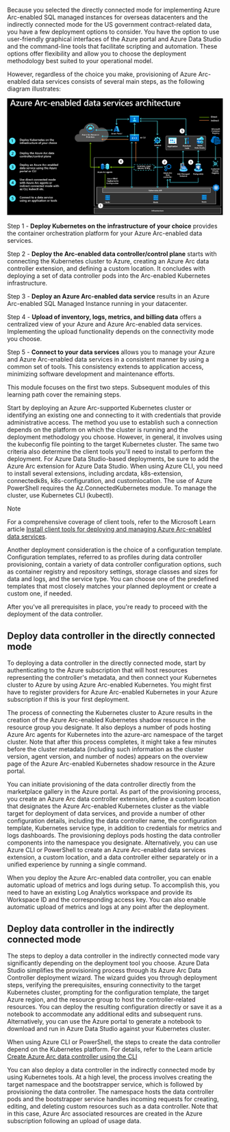 Because you selected the directly connected mode for implementing Azure Arc-enabled SQL managed instances for overseas datacenters and the indirectly connected mode for the US government contract-related data, you have a few deployment options to consider. You have the option to use user-friendly graphical interfaces of the Azure portal and Azure Data Studio and the command-line tools that facilitate scripting and automation. These options offer flexibility and  allow you to choose the deployment methodology best suited to your operational model. 

However, regardless of the choice you make, provisioning of Azure Arc-enabled data services consists of several main steps, as the following diagram illustrates:

![Diagram of Azure Arc-enabled data services architecture and their provisioning process.](../media/arc-enabled-data-services-infrastructure-1.png)

Step 1 - **Deploy Kubernetes on the infrastructure of your choice** provides the container orchestration platform for your Azure Arc-enabled data services.

Step 2 - **Deploy the Arc-enabled data controller/control plane** starts with connecting the Kubernetes cluster to Azure, creating an Azure Arc data controller extension, and defining a custom location. It concludes with deploying a set of data controller pods into the Arc-enabled Kubernetes infrastructure.

Step 3 - **Deploy an Azure Arc-enabled data service** results in an Azure Arc-enabled SQL Managed Instance running in your datacenter.

Step 4 - **Upload of inventory, logs, metrics, and billing data** offers a centralized view of your Azure and Azure Arc-enabled data services. Implementing the upload functionality depends on the connectivity mode you choose.

Step 5 - **Connect to your data services** allows you to manage your Azure and Azure Arc-enabled data services in a consistent manner by using a common set of tools. This consistency extends to application access, minimizing software development and maintenance efforts. 

This module focuses on the first two steps. Subsequent modules of this learning path cover the remaining steps.

Start by deploying an Azure Arc-supported Kubernetes cluster or identifying an existing one and connecting to it with credentials that provide administrative access. The method you use to establish such a connection depends on the platform on which the cluster is running and the deployment methodology you choose. However, in general, it involves using the kubeconfig file pointing to the target Kubernetes cluster. The same two criteria also determine the client tools you'll need to install to perform the deployment. For Azure Data Studio-based deployments, be sure to add the Azure Arc extension for Azure Data Studio. When using Azure CLI, you need to install several extensions, including arcdata, k8s-extension, connectedk8s, k8s-configuration, and customlocation. The use of Azure PowerShell requires the Az.ConnectedKubernetes module. To manage the cluster, use Kubernetes CLI (kubectl). 

> [!NOTE]
> For a comprehensive coverage of client tools, refer to the Microsoft Learn article [Install client tools for deploying and managing Azure Arc-enabled data services](/azure/azure-arc/data/install-client-tools).
 
Another deployment consideration is the choice of a configuration template. Configuration templates, referred to as profiles during data controller provisioning, contain a variety of data controller configuration options, such as container registry and repository settings, storage classes and sizes for data and logs, and the service type. You can choose one of the predefined templates that most closely matches your planned deployment or create a custom one, if needed.

After you've all prerequisites in place, you're ready to proceed with the deployment of the data controller. 

## Deploy data controller in the directly connected mode

To deploying a data controller in the directly connected mode, start by authenticating to the Azure subscription that will host resources representing the controller's metadata, and then connect your Kubernetes cluster to Azure by using Azure Arc-enabled Kubernetes. You might first have to register providers for Azure Arc-enabled Kubernetes in your Azure subscription if this is your first deployment.

The process of connecting the Kubernetes cluster to Azure results in the creation of the Azure Arc-enabled Kubernetes shadow resource in the resource group you designate. It also deploys a number of pods hosting Azure Arc agents for Kubernetes into the azure-arc namespace of the target cluster. Note that after this process completes, it might take a few minutes before the cluster metadata (including such information as the cluster version, agent version, and number of nodes) appears on the overview page of the Azure Arc-enabled Kubernetes shadow resource in the Azure portal.

You can initiate provisioning of the data controller directly from the marketplace gallery in the Azure portal. As part of the provisioning process, you create an Azure Arc data controller extension, define a custom location that designates the Azure Arc-enabled Kubernetes cluster as the viable target for deployment of data services, and provide a number of other configuration details, including the data controller name, the configuration template, Kubernetes service type, in addition to credentials for metrics and logs dashboards. The provisioning deploys pods hosting the data controller components into the namespace you designate. Alternatively, you can use Azure CLI or PowerShell to create an Azure Arc-enabled data services extension, a custom location, and a data controller either separately or in a unified experience by running a single command. 

When you deploy the Azure Arc-enabled data controller, you can enable automatic upload of metrics and logs during setup. To accomplish this, you need to have an existing Log Analytics workspace and provide its Workspace ID and the corresponding access key. You can also enable automatic upload of metrics and logs at any point after the deployment. 

## Deploy data controller in the indirectly connected mode

The steps to deploy a data controller in the indirectly connected mode vary significantly depending on the deployment tool you choose. Azure Data Studio simplifies the provisioning process through its Azure Arc Data Controller deployment wizard. The wizard guides you through deployment steps, verifying the prerequisites, ensuring connectivity to the target Kubernetes cluster, prompting for the configuration template, the target Azure region, and the resource group to host the controller-related resources. You can deploy the resulting configuration directly or save it as a notebook to accommodate any additional edits and subsequent runs. Alternatively, you can use the Azure portal to generate a notebook to download and run in Azure Data Studio against your Kubernetes cluster.

When using Azure CLI or PowerShell, the steps to create the data controller depend on the Kubernetes platform. For details, refer to the Learn article [Create Azure Arc data controller using the CLI](/azure/azure-arc/data/create-data-controller-indirect-cli)

You can also deploy a data controller in the indirectly connected mode by using Kubernetes tools. At a high level, the process involves creating the target namespace and the bootstrapper service, which is followed by provisioning the data controller. The namespace hosts the data controller pods and the bootstrapper service handles incoming requests for creating, editing, and deleting custom resources such as a data controller. Note that in this case, Azure Arc associated resources are created in the Azure subscription following an upload of usage data.
